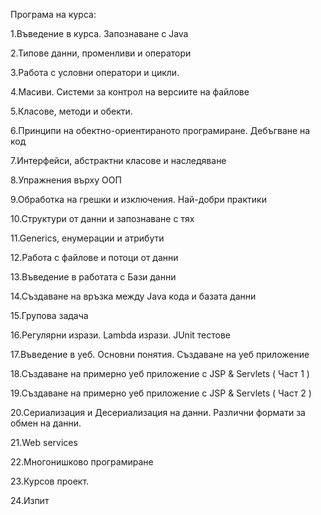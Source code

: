Програма на курса:

1.Въведение в курса. Запознаване с Java

2.Типове данни, променливи и оператори

3.Работа с условни оператори и цикли.

4.Масиви. Системи за контрол на версиите на файлове

5.Класове, методи и обекти.

6.Принципи на обектно-ориентираното програмиране. Дебъгване на код

7.Интерфейси, абстрактни класове и наследяване

8.Упражнения върху ООП

9.Обработка на грешки и изключения. Най-добри практики

10.Структури от данни и запознаване с тях

11.Generics, енумерации и атрибути

12.Работа с файлове и потоци от данни

13.Въведение в работата с Бази данни

14.Създаване на връзка между Java кода и базата данни

15.Групова задачa

16.Регулярни изрази. Lambda изрази. JUnit тестове

17.Въведение в уеб. Основни понятия. Създаване на уеб приложение

18.Създаване на примерно уеб приложение с JSP & Servlets ( Част 1 )

19.Създаване на примерно уеб приложение с JSP & Servlets ( Част 2 )

20.Сериализация и Десериализация на данни. Различни формати за обмен на данни.

21.Web services

22.Многонишково програмиране

23.Курсов проект.

24.Изпит
